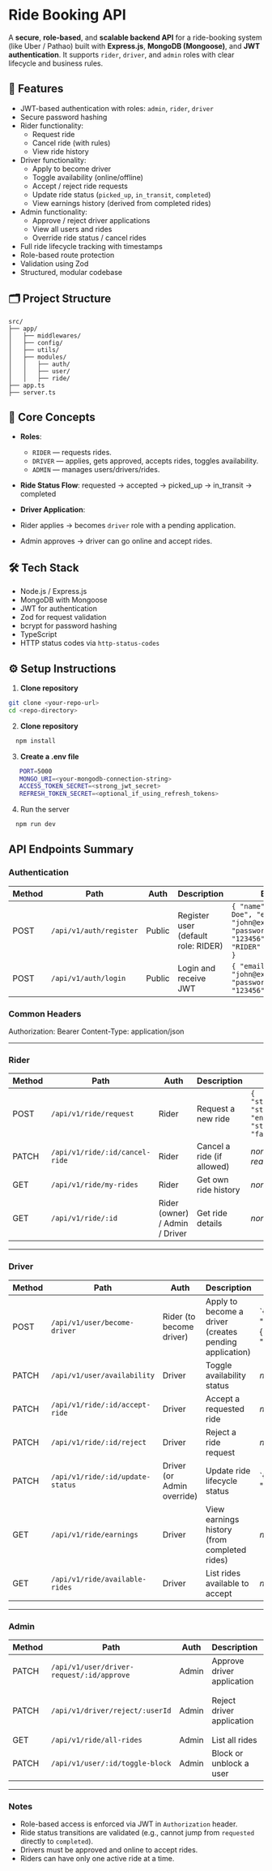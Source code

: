 # Ride Booking API

A **secure**, **role-based**, and **scalable backend API** for a ride-booking system (like Uber / Pathao) built with **Express.js**, **MongoDB (Mongoose)**, and **JWT authentication**. It supports `rider`, `driver`, and `admin` roles with clear lifecycle and business rules.

## 🚀 Features

- JWT-based authentication with roles: `admin`, `rider`, `driver`
- Secure password hashing
- Rider functionality:
  - Request ride
  - Cancel ride (with rules)
  - View ride history
- Driver functionality:
  - Apply to become driver
  - Toggle availability (online/offline)
  - Accept / reject ride requests
  - Update ride status (`picked_up`, `in_transit`, `completed`)
  - View earnings history (derived from completed rides)
- Admin functionality:
  - Approve / reject driver applications
  - View all users and rides
  - Override ride status / cancel rides
- Full ride lifecycle tracking with timestamps
- Role-based route protection
- Validation using Zod
- Structured, modular codebase

## 🗂️ Project Structure 
```plaintext
src/
├── app/
│   ├── middlewares/
│   ├── config/
│   ├── utils/
│   ├── modules/
│   │   ├── auth/
│   │   ├── user/
│   │   ├── ride/
├── app.ts
├── server.ts
```

## 🧠 Core Concepts

- **Roles**: 
  - `RIDER` — requests rides.
  - `DRIVER` — applies, gets approved, accepts rides, toggles availability.
  - `ADMIN` — manages users/drivers/rides.

- **Ride Status Flow**:
   requested → accepted → picked_up → in_transit → completed


- **Driver Application**:
- Rider applies → becomes `driver` role with a pending application.
- Admin approves → driver can go online and accept rides.

## 🛠️ Tech Stack

- Node.js / Express.js
- MongoDB with Mongoose
- JWT for authentication
- Zod for request validation
- bcrypt for password hashing
- TypeScript
- HTTP status codes via `http-status-codes`

## ⚙️ Setup Instructions

1. **Clone repository**
 ```bash
 git clone <your-repo-url>
 cd <repo-directory>
```
2. **Clone repository**
 ```bash
   npm install
 ```
3. **Create a .env file**
```bash
   PORT=5000
   MONGO_URI=<your-mongodb-connection-string>
   ACCESS_TOKEN_SECRET=<strong_jwt_secret>
   REFRESH_TOKEN_SECRET=<optional_if_using_refresh_tokens>
 ```
4. Run the server
 ```bash
   npm run dev
 ```
## API Endpoints Summary

### Authentication
| Method | Path | Auth | Description | Body |
|--------|------|------|-------------|------|
| POST | `/api/v1/auth/register` | Public | Register user (default role: RIDER) | `{ "name": "John Doe", "email": "john@example.com", "password": "123456", "role": "RIDER" (optional) }`
| POST | `/api/v1/auth/login` | Public | Login and receive JWT | `{ "email": "john@example.com", "password": "123456" }`

### Common Headers
Authorization: Bearer <token>
Content-Type: application/json

---

### Rider
| Method | Path | Auth | Description | Body |
|--------|------|------|-------------|------|
| POST | `/api/v1/ride/request` | Rider | Request a new ride | `{ "startLocation": "string", "endLocation": "string", "fare": number }` |
| PATCH | `/api/v1/ride/:id/cancel-ride` | Rider | Cancel a ride (if allowed) | _none or optional reason_ |
| GET | `/api/v1/ride/my-rides` | Rider | Get own ride history | _none_ |
| GET | `/api/v1/ride/:id` | Rider (owner) / Admin / Driver | Get ride details | _none_ |

---

### Driver
| Method | Path | Auth | Description | Body |
|--------|------|------|-------------|------|
| POST | `/api/v1/user/become-driver` | Rider (to become driver) | Apply to become a driver (creates pending application) | `{ "vehicleInfo": { "type": "car"|"bike"|"cng"|"auto", "model": "string", "plateNum": "string" } }` |
| PATCH | `/api/v1/user/availability` | Driver | Toggle availability status | _none_ |
| PATCH | `/api/v1/ride/:id/accept-ride` | Driver | Accept a requested ride | _none_ |
| PATCH | `/api/v1/ride/:id/reject` | Driver | Reject a ride request | _none_ |
| PATCH | `/api/v1/ride/:id/update-status` | Driver (or Admin override) | Update ride lifecycle status | `{ "status": "picked_up" | "in_transit" | "completed" | "cancelled" }` |
| GET | `/api/v1/ride/earnings` | Driver | View earnings history (from completed rides) | _none_ |
| GET | `/api/v1/ride/available-rides` | Driver | List rides available to accept | _none_ |


---

### Admin
| Method | Path | Auth | Description | Body |
|--------|------|------|-------------|------|
| PATCH | `/api/v1/user/driver-request/:id/approve` | Admin | Approve driver application | _none_ |
| PATCH | `/api/v1/driver/reject/:userId` | Admin | Reject driver application | `{ "reason": "string" }` (optional) |
| GET | `/api/v1/ride/all-rides` | Admin | List all rides | _none_ |
| PATCH | `/api/v1/user/:id/toggle-block` | Admin | Block or unblock a user | _none_ |

---

### Notes
- Role-based access is enforced via JWT in `Authorization` header.
- Ride status transitions are validated (e.g., cannot jump from `requested` directly to `completed`).
- Drivers must be approved and online to accept rides.
- Riders can have only one active ride at a time.





